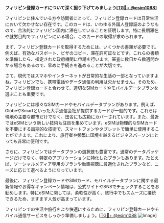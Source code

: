 **フィリピン登録カードについて深く掘り下げてみましょう[[TG💪+ @esim1088](https://t.me/s/esim1088)]**

フィリピンに住んでいる方や訪問者にとって、フィリピン登録カードは日常生活において欠かせない存在です。このカードは、いわゆる外国人登録証のようなもので、合法的にフィリピン国内に滞在していることを証明します。特に長期滞在や就労目的でフィリピンにいる場合、このカードの取得が求められます。

まず、フィリピン登録カードを取得するためには、いくつかの書類が必要です。例えば、有効なパスポート、ビザのコピー、滞在許可証などです。これらの書類を準備したら、指定された政府機関に申請を行います。審査に数日から数週間かかる場合もあるので、早めに手続きを進めることが大切です。

さて、現代ではスマホやインターネットが日常的な生活の一部となっていますよね。フィリピンでも、携帯電話やデータ通信の利用は欠かせません。そのため、フィリピン登録カードと合わせて、適切なSIMカードやモバイルデータプランを選ぶことも重要です。

フィリピンには様々なSIMカードやモバイルデータプランがあります。例えば、GlobeやSmartといった大手通信会社が提供するカードが一般的です。これらは現地の主要な都市だけでなく、田舎にも広範にカバーされています。また、最近ではeSIMという新しい技術も注目を集めています。eSIMは物理的なSIMカードを不要にする画期的な技術で、スマートフォンやタブレットで簡単に使用することができます。これにより、旅行者や頻繁に国境を越えるビジネスパーソンにとっても非常に便利です。

さらに、フィリピンではデータプランの選択肢も豊富です。通常のデータパッケージだけでなく、特定のアプリケーションに特化したプランもあります。たとえば、ソーシャルメディア専用のプランや動画視聴に最適化されたプランなど、ニーズに応じて選べるようになっています。

最後に、フィリピン登録カードやSIMカード、モバイルデータプランに関する最新情報やお得なキャンペーン情報は、公式サイトやSNSでチェックすることをお勧めします。特にeSIMに関しては、柔軟性が高く、旅行中でもスムーズに接続できるため、ますます人気が高まっています。

フィリピンでの生活や旅行をより快適にするために、フィリピン登録カードやモバイル通信サービスをしっかり準備しましょう。[[TG💪+ @esim1088](https://t.me/s/esim1088) ![Image](https://i.postimg.cc/Y0z9fWf4/image.png)]